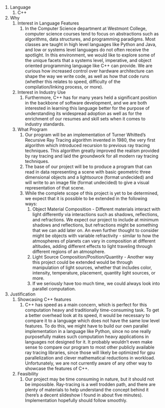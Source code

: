 1. Language 
   1. C++
2. Why 
   1. Interest in Language Features 
      1. In the Computer Science department at Westmont College, computer science courses tend to focus on abstractions
      such as algorithms, data structures, and programming paradigms. Most classes are taught in high level languages
      like Python and Java, and low or systems level languages do not often receive the spotlight.
      In this environment, we would like to explore some of the unique facets that a systems level,
      imperative, and object oriented programming language like C++ can provide. We are curious how increased control
      over hardware architecture can shape the way we write code, as well as how that code runs
      (whether this relates to speed, difficulty of the compilation/linking process, or more). 
   2. Interest in Industry Use 
      1. Furthermore, C++ has for many years held a significant position in the backbone of software development, and
      we are both interested in learning this language better for the purpose of understanding its widespread adoption
      as well as for the enrichment of our resumes and skill sets when it comes to industry standards.
   3. What Program
      1. Our program will be an implementation of Turner Whitted’s Recursive Ray Tracing algorithm invented in 1980,
      the very first algorithm which introduced recursion to previous ray tracing techniques.
      This algorithm greatly improved the realism provided by ray tracing and laid the groundwork for all modern ray
      tracing techniques. 
      2. The base of our project will be to produce a program that can read in data representing a scene with basic
      geometric three dimensional objects and a lightsource (format undecided) and will write to an image file
      (format undecided) to give a visual representation of that scene. 
      3. While the complete scope of this project is yet to be determined, we expect that it is possible to be extended
      in the following ways:
         1. Object Material Composition - Different materials interact with light differently via interactions such as 
         shadows, reflections, and refractions. We expect our project to include at minimum shadows and reflections,
         but refractions might be something that we can add later on. An even further thought to consider might be
         objects with variable refractivity - similar to how the atmospheres of planets can vary in composition at
         different altitudes,
         adding different effects to light traveling through different regions of an atmosphere. 
         2. Light Source Composition/Position/Quantity - Another way this project could be extended would be through
         manipulation of light sources, whether that includes color, intensity, temperature, placement, quantity light
         sources, or more. 
         3. If we seriously have too much time, we could always look into parallel computation.
3. Justification
   1. Showcasing C++ features 
      1. C++ has speed as a main concern, which is perfect for this computation heavy and traditionally time-consuming
      task. To get a better overhead look at its speed, it would be necessary to compare it to a language which does
      not have the same low level features.
      To do this, we might have to build our own parallel implementation in a language like Python,
      since no one really purposefully makes such computation heavy applications in languages not designed for it.
      It probably wouldn’t even make sense to compare our program to most other publicly available ray tracing
      libraries, since those will likely be optimized for gpu parallelization and clever mathematical reductions in
      workload. Unfortunately, we are not currently aware of any other way to showcase the features of C++.
   2. Feasibility
      1. Our project may be time consuming in nature, but it should not be impossible. 
      Ray-tracing is a well trodden path, and there are plenty of materials to help understand the concept behind it 
      (here’s a decent slideshow I found in about five minutes). Implementation hopefully should follow smoothly.

